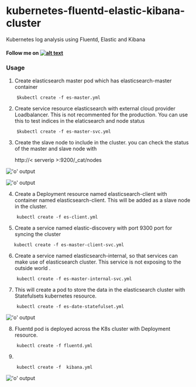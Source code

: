# kubernetes-fluentd-elastic-kibana-cluster
Kubernetes log analysis using Fluentd, Elastic and Kibana


#### Follow me on [![alt text][1.1]][1]

### Usage

1. Create elasticsearch master pod which has elasticsearch-master container

```
    $kubectl create -f es-master.yml
```

2. Create service resource elasticsearch with external cloud provider Loadbalancer. This is not recommented for the production. You can use this to test indices in the elaticsearch and node status  

```
    $kubectl create -f es-master-svc.yml
```

3. Create the slave node to include in the cluster. you can check the status of the master and slave node with 

    http://< serverip >:9200/_cat/nodes

!['o' output](http://i.imgur.com/UmZsXYU.png)

!['o' output](http://i.imgur.com/KHetkud.png)

4. Create a Deployment resource named elasticsearch-client with container named elasticsearch-client. This will be added as a slave node
   in the cluster. 

```
    kubectl create -f es-client.yml
```

5. Create a service named  elastic-discovery with port 9300 port for syncing the cluster 

```
   kubectl create -f es-master-client-svc.yml
```

6. Create a service named elasticsearch-internal, so that services can make use of elasticsearch cluster. This service is not exposing to the outside world .

```
    kubectl create -f es-master-internal-svc.yml
```
 7. This will create a pod to store the data in the elasticsearch cluster with Statefulsets kubernetes resource. 
 
```
    kubectl create -f es-date-statefulset.yml
```
    
 !['o' output](http://i.imgur.com/WjMNfy0.png)

8. Fluentd pod  is deployed across the K8s cluster with Deployment resource. 

```
    kubectl create -f fluentd.yml
```
9. 

```
    kubectl create -f  kibana.yml 
 ``` 


!['o' output](http://i.imgur.com/CcptHnN.png)



[1.1]: http://i.imgur.com/tXSoThF.png (twitter icon with padding)
[1]: http://www.twitter.com/rahulkrishnanra

